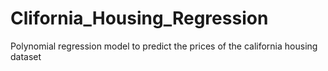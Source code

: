 # Clifornia_Housing_Regression
Polynomial regression model to predict the prices of the california housing dataset
